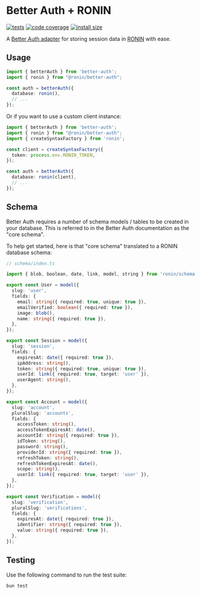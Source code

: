 # Better Auth + RONIN

[![tests](https://img.shields.io/github/actions/workflow/status/ronin-co/better-auth/validate.yml?label=tests)](https://github.com/ronin-co/better-auth/actions/workflows/validate.yml)
[![code coverage](https://img.shields.io/codecov/c/github/ronin-co/better-auth)](https://codecov.io/github/ronin-co/better-auth)
[![install size](https://packagephobia.com/badge?p=@ronin/better-auth)](https://packagephobia.com/result?p=@ronin/better-auth)

A [Better Auth adapter](https://www.better-auth.com/docs/concepts/database#adapters) for storing session data in [RONIN](https://ronin.co/) with ease.

## Usage

```typescript
import { betterAuth } from 'better-auth';
import { ronin } from "@ronin/better-auth";

const auth = betterAuth({
  database: ronin(),
  // ...
});
```

Or if you want to use a custom client instance:

```typescript
import { betterAuth } from 'better-auth';
import { ronin } from "@ronin/better-auth";
import { createSyntaxFactory } from 'ronin';

const client = createSyntaxFactory({
  token: process.env.RONIN_TOKEN,
});

const auth = betterAuth({
  database: ronin(client),
  // ...
});
```

## Schema

Better Auth requires a number of schema models / tables to be created in your database. This is referred to in the Better Auth documentation as the "core schema".

To help get started, here is that "core schema" translated to a RONIN database schema:

```ts
// schema/index.ts

import { blob, boolean, date, link, model, string } from 'ronin/schema';

export const User = model({
  slug: 'user',
  fields: {
    email: string({ required: true, unique: true }),
    emailVerified: boolean({ required: true }),
    image: blob(),
    name: string({ required: true }),
  },
});

export const Session = model({
  slug: 'session',
  fields: {
    expiresAt: date({ required: true }),
    ipAddress: string(),
    token: string({ required: true, unique: true }),
    userId: link({ required: true, target: 'user' }),
    userAgent: string(),
  },
});

export const Account = model({
  slug: 'account',
  pluralSlug: 'accounts',
  fields: {
    accessToken: string(),
    accessTokenExpiresAt: date(),
    accountId: string({ required: true }),
    idToken: string(),
    password: string(),
    providerId: string({ required: true }),
    refreshToken: string(),
    refreshTokenExpiresAt: date(),
    scope: string(),
    userId: link({ required: true, target: 'user' }),
  },
});

export const Verification = model({
  slug: 'verification',
  pluralSlug: 'verifications',
  fields: {
    expiresAt: date({ required: true }),
    identifier: string({ required: true }),
    value: string({ required: true }),
  },
});
```

## Testing

Use the following command to run the test suite:

```
bun test
```
